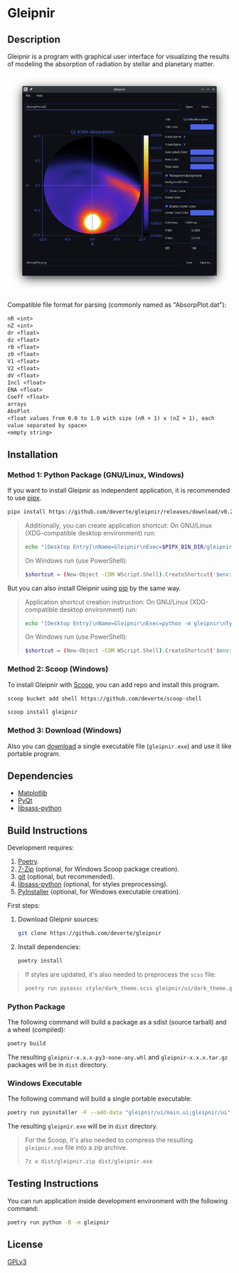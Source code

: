 # Gleipnir

## Description

Gleipnir is a program with graphical user interface for visualizing the results of modeling the absorption of radiation by stellar and planetary matter.

![screenshot](assets/screenshot.png)

Compatible file format for parsing (commonly named as "AbsorpPlot.dat"):

```
nR <int>
nZ <int>
dr <float>
dz <float>
r0 <float>
z0 <float>
V1 <float>
V2 <float>
dV <float>
Incl <float>
ENA <float>
Coeff <float>
arrays
AbsPlot
<float values from 0.0 to 1.0 with size (nR + 1) x (nZ + 1), each value separated by space>
<empty string>
```

## Installation

### Method 1: Python Package (GNU/Linux, Windows)

If you want to install Gleipnir as independent application, it is recommended to use [pipx](https://pypa.github.io/pipx/).

```sh
pipx install https://github.com/deverte/gleipnir/releases/download/v0.2.0/gleipnir-0.2.0-py3-none-any.whl
```

> Additionally, you can create application shortcut:
> On GNU/Linux (XDG-compatible desktop environment) run:
> ```sh
> echo "[Desktop Entry]\nName=Gleipnir\nExec=$PIPX_BIN_DIR/gleipnir\nType=Application\nTerminal=false" > ~/.local/share/applications; cp ~/.local/share/applications/Gleipnir.desktop ~/Desktop
> ```
> On Windows run (use PowerShell):
> ```sh
> $shortcut = (New-Object -COM WScript.Shell).CreateShortcut('$env:UserProfile\Desktop\Gleipnir.lnk'); $shortcut.TargetPath='$env:PIPX_BIN_DIR\gleipnir.exe'; $shortcut.Save()
> ```

But you can also install Gleipnir using [pip](https://pip.pypa.io/en/stable/) by the same way.

> Application shortcut creation instruction:
> On GNU/Linux (XDG-compatible desktop environment) run:
> ```sh
> echo "[Desktop Entry]\nName=Gleipnir\nExec=python -m gleipnir\nType=Application\nTerminal=false" > ~/.local/share/applications; cp ~/.local/share/applications/Gleipnir.desktop ~/Desktop
> ```
> On Windows run (use PowerShell):
> ```sh
> $shortcut = (New-Object -COM WScript.Shell).CreateShortcut('$env:UserProfile\Desktop\Gleipnir.lnk'); $shortcut.TargetPath='python.exe -m gleipnir'; $shortcut.Save()
> ```

### Method 2: Scoop (Windows)

To install Gleipnir with [Scoop](https://scoop.sh/), you can add repo and install this program.

```sh
scoop bucket add shell https://github.com/deverte/scoop-shell
```

```sh
scoop install gleipnir
```

### Method 3: Download (Windows)

Also you can [download](https://github.com/deverte/gleipnir/releases) a single executable file (`gleipnir.exe`) and use it like portable program.

## Dependencies

- [Matplotlib](https://matplotlib.org/)
- [PyQt](https://www.riverbankcomputing.com/software/pyqt/intro)
- [libsass-python](https://github.com/sass/libsass-python)

## Build Instructions

Development requires:

1. [Poetry](https://python-poetry.org/).
2. [7-Zip](https://www.7-zip.org/) (optional, for Windows Scoop package creation).
3. [git](https://git-scm.com/) (optional, but recommended).
4. [libsass-python](https://github.com/sass/libsass-python) (optional, for styles preprocessing).
5. [PyInstaller](https://github.com/pyinstaller/pyinstaller) (optional, for Windows executable creation).

First steps:

1. Download Gleipnir sources:
    ```sh
    git clone https://github.com/deverte/gleipnir
    ```
2. Install dependencies:
    ```sh
    poetry install
    ```

> If styles are updated, it's also needed to preprocess the `scss` file:
> 
> ```sh
> poetry run pysassc style/dark_theme.scss gleipnir/ui/dark_theme.qss
> ```

### Python Package

The following command will build a package as a sdist (source tarball) and a wheel (compiled):

```sh
poetry build
```

The resulting `gleipnir-x.x.x-py3-none-any.whl` and `gleipnir-x.x.x.tar.gz` packages will be in `dist` directory.

### Windows Executable

The following command will build a single portable executable:

```sh
poetry run pyinstaller -F --add-data "gleipnir/ui/main.ui;gleipnir/ui" --add-data "gleipnir/ui/dark_theme.qss;gleipnir/ui" --hidden-import "gleipnir.ui.file_line_edit.view" --hidden-import "gleipnir.ui.color_button.view" --clean --noconfirm --windowed gleipnir/__main__.py --name gleipnir
```

The resulting `gleipnir.exe` will be in `dist` directory.

> For the Scoop, it's also needed to compress the resulting `gleipnir.exe` file into a zip archive.
>
> ```sh
> 7z a dist/gleipnir.zip dist/gleipnir.exe
> ```

## Testing Instructions

You can run application inside development environment with the following command:

```sh
poetry run python -B -m gleipnir
```

## License

[GPLv3](LICENSE)